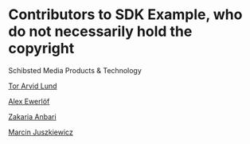 # Contributors to SDK Example, who do not necessarily hold the copyright

Schibsted Media Products & Technology

  [Tor Arvid Lund](https://github.com/torarvid)

  [Alex Ewerlöf](https://github.com/userpixel)

  [Zakaria Anbari](https://github.com/abualy)

  [Marcin Juszkiewicz](https://github.com/marjuszkiewicz)
